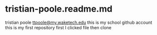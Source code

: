# tristian-poole.readme.md
tristian poole ttpoole@my.waketech.edu
this is my school github account 
this is my first repository
first I clicked file then clone
